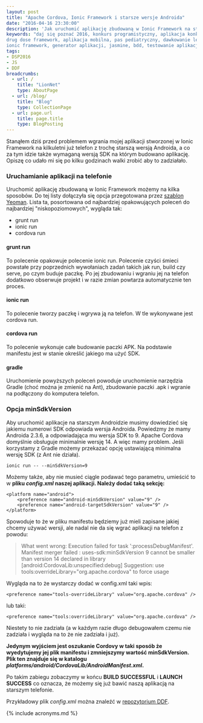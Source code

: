 ```yaml
---
layout: post
title: "Apache Cordova, Ionic Framework i starsze wersje Androida"
date: "2016-04-16 23:30:00"
description: 'Jak uruchomić aplikację zbudowaną w Ionic Framework na starszych wersjach Androida'
keywords: "daj się poznać 2016, konkurs programistyczny, aplikacja konkursowa,
drug dose framework, aplikacja mobilna, pas pediatryczny, dawkowanie leków, yeoman,
ionic framework, generator aplikacji, jasmine, bdd, testowanie aplikacji"
tags:
- DSP2016
- JS
- DDF
breadcrumbs:
  - url: /
    title: "LionNet"
    type: AboutPage
  - url: /blog/
    title: "Blog"
    type: CollectionPage
  - url: page.url
    title: page.title
    type: BlogPosting
---
```


Stanąłem dziś przed problemem wgrania mojej aplikacji stworzonej w Ionic Framework
na kilkuletni już telefon z trochę starszą wersją Androida, a co za tym idzie także
wymaganą wersją SDK na którym budowano aplikację. Opiszę co udało mi się po kilku 
godzinach walki zrobić aby to zadziałało.

### Uruchamianie aplikacji na telefonie

Uruchomić aplikację zbudowaną w Ionic Framework możemy na kilka sposobów. Do tej
listy dołączyła się opcja przegotowana przez [szablon Yeoman]({{$site.url}}/2016/03/03/yeoman-idziemy-na-front.html). 
Lista ta, posortowana od najbardziej opakowujących poleceń do najbardziej 
"niskopoziomowych", wygląda tak:

 * grunt run
 * ionic run
 * cordova run

#### grunt run

To polecenie opakowuje polecenie ionic run. Polecenie czyści śmieci powstałe
przy poprzednich wywołaniach zadań takich jak run, build czy serve, po czym buduje paczkę.
Po jej zbudowaniu i wgraniu jej na telefon dodatkowo obserwuje projekt i w razie 
zmian powtarza automatycznie ten proces.

#### ionic run

To polecenie tworzy paczkę i wgrywa ją na telefon. W tle wykonywane jest cordova run.

#### cordova run

To polecenie wykonuje całe budowanie paczki APK. Na podstawie manifestu jest w 
stanie określić jakiego ma użyć SDK.

#### gradle

Uruchomienie powyższych poleceń powoduje uruchomienie narzędzia Gradle (choć można je 
zmienić na Ant), zbudowanie paczki .apk i wgranie na podłączony do komputera 
telefon.

### Opcja minSdkVersion

Aby uruchomić aplikacje na starszym Androidzie musimy dowiedzieć się jakiemu
numerowi SDK odpowiada wersja Androida. Powiedzmy że mamy Androida 2.3.6, a 
odpowiadająca mu wersja SDK to 9. Apache Cordova domyślnie obsługuje minimalnie
wersję 14. A więc mamy problem. Jeśli korzystamy z Gradle możemy przekazać opcję
ustawiającą minimalna wersję SDK (z Ant nie działa).

    ionic run -- --minSdkVersion=9

Możemy także, aby nie musieć ciągle podawać tego parametru, umieścić to w **pliku
*config.xml* naszej aplikacji. Należy dodać taką sekcję:**

    <platform name="android">
        <preference name="android-minSdkVersion" value="9" />
        <preference name="android-targetSdkVersion" value="9" />
    </platform>

Spowoduje to że w pliku manifestu będziemy już mieli zapisane jakiej chcemy używać
wersji, ale nadal nie da się wgrać aplikacji na telefon z powodu:


> What went wrong:
> Execution failed for task ':processDebugManifest'.
> Manifest merger failed : uses-sdk:minSdkVersion 9 cannot be smaller than version 
> 14 declared in library [android:CordovaLib:unspecified:debug]
> Suggestion: use tools:overrideLibrary="org.apache.cordova" to force usage

Wygląda na to że wystarczy dodać w config.xml taki wpis:

    <preference name="tools-overrideLibrary" value="org.apache.cordova" />

lub taki:

    <preference name="tools:overrideLibrary" value="org.apache.cordova" />

Niestety to nie zadziała (a w każdym razie długo debugowałem czemu nie zadziała 
i wygląda na to że nie zadziała i już).

**Jedynym wyjściem jest oszukanie Cordovy w taki sposób że wyedytujemy jej plik
manifestu i zmniejszymy wartość minSdkVersion. Plik ten znajduje się w katalogu
*platforms/android/CordovaLib/AndroidManifest.xml*.**

Po takim zabiegu zobaczymy w końcu **BUILD SUCCESSFUL** i **LAUNCH SUCCESS** co 
oznacza, że możemy się już bawić naszą aplikacją na starszym telefonie.

Przykładowy plik *config.xml* można znaleźć w [repozytorium DDF](https://github.com/maciejlew/drug-dose-framework).

{% include acronyms.md %}